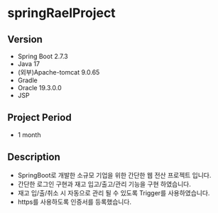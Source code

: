 # springRaelProject
## Version 
- Spring Boot 2.7.3
- Java 17
- (외부)Apache-tomcat 9.0.65
- Gradle
- Oracle 19.3.0.0
- JSP

## Project Period
- 1 month

## Description
- SpringBoot로 개발한 소규모 기업을 위한 간단한 웹 전산 프로젝트 입니다. 
- 간단한 로그인 구현과 재고 입고/출고/관리 기능을 구현 하였습니다. 
- 재고 입/출/취소 시 자동으로 관리 될 수 있도록 Trigger를 사용하였습니다.
- https를 사용하도록 인증서를 등록했습니다.
  
